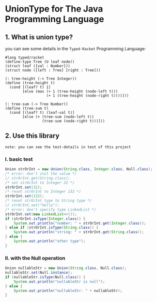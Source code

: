 # UnionType for The Java Programming Language

## 1. What is union type?
you can see some details in the `Typed-Racket` Programming Language:
```racket
#lang typed/racket
(define-type Tree (U leaf node))
(struct leaf ([val : Number]))
(struct node ([left : Tree] [right : Tree]))
 
(: tree-height (-> Tree Integer))
(define (tree-height t)
  (cond [(leaf? t) 1]
        [else (max (+ 1 (tree-height (node-left t)))
                   (+ 1 (tree-height (node-right t))))]))
 
(: tree-sum (-> Tree Number))
(define (tree-sum t)
  (cond [(leaf? t) (leaf-val t)]
        [else (+ (tree-sum (node-left t))
                 (tree-sum (node-right t)))]))
```
## 2. Use this library
`note: you can see the test-details in test of this project`

### I. basic test
```java
Union strOrInt = new Union(String.class, Integer.class, Null.class);
/* error: don't init the value */
// strOrInt.get(String.class);
/* set strOrInt to Integer 32 */
strOrInt.set(32);
/* reset strOrInt to Integer 132 */
strOrInt.set(132);
/* reset strOrInt type to String type */
// strOrInt.set("hello");
/* error: don't specify type LinkedList */
strOrInt.set(new LinkedList<>());
if (strOrInt.isType(Integer.class)) {
    System.out.println("number: " + strOrInt.get(Integer.class));
} else if (strOrInt.isType(String.class)) {
    System.out.println("string: " + strOrInt.get(String.class));
} else {
    System.out.println("other type");
}
```
### II. with the Null operation
```java
Union nullableStr = new Union(String.class, Null.class);
nullableStr.set(Null.instance);
if (nullableStr.isType(Null.class)) {
    System.out.println("nullableStr is null");
} else {
    System.out.println("nullableStr: " + nullableStr);
}
```